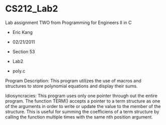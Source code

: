 CS212_Lab2
==========

Lab assignment TWO from Programming for Engineers II in C

- Eric Kang
- 02/21/2011
- Section 53
- Lab2

- poly.c

Program Description:
	This program utilizes the use of macros and structures 
	to store polynomial equations and display their sums.

Idiosyncracies:
This program uses only one pointer through out the entire program.
The function TERM() accepts a pointer to a term structure as one of the arguments in order to write or update the value to the member of the structure. This is useful for summing the coefficiens of a term structure by calling the function multiple times with the same nth position argument.
